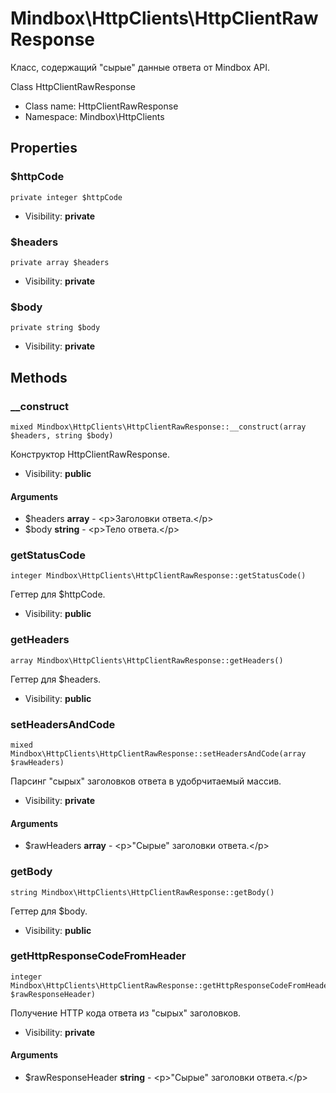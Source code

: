 Mindbox\HttpClients\HttpClientRawResponse
===============

Класс, содержащий &quot;сырые&quot; данные ответа от Mindbox API.

Class HttpClientRawResponse


* Class name: HttpClientRawResponse
* Namespace: Mindbox\HttpClients





Properties
----------


### $httpCode

    private integer $httpCode





* Visibility: **private**


### $headers

    private array $headers





* Visibility: **private**


### $body

    private string $body





* Visibility: **private**


Methods
-------


### __construct

    mixed Mindbox\HttpClients\HttpClientRawResponse::__construct(array $headers, string $body)

Конструктор HttpClientRawResponse.



* Visibility: **public**


#### Arguments
* $headers **array** - &lt;p&gt;Заголовки ответа.&lt;/p&gt;
* $body **string** - &lt;p&gt;Тело ответа.&lt;/p&gt;



### getStatusCode

    integer Mindbox\HttpClients\HttpClientRawResponse::getStatusCode()

Геттер для $httpCode.



* Visibility: **public**




### getHeaders

    array Mindbox\HttpClients\HttpClientRawResponse::getHeaders()

Геттер для $headers.



* Visibility: **public**




### setHeadersAndCode

    mixed Mindbox\HttpClients\HttpClientRawResponse::setHeadersAndCode(array $rawHeaders)

Парсинг "сырых" заголовков ответа в удобрчитаемый массив.



* Visibility: **private**


#### Arguments
* $rawHeaders **array** - &lt;p&gt;&quot;Сырые&quot; заголовки ответа.&lt;/p&gt;



### getBody

    string Mindbox\HttpClients\HttpClientRawResponse::getBody()

Геттер для $body.



* Visibility: **public**




### getHttpResponseCodeFromHeader

    integer Mindbox\HttpClients\HttpClientRawResponse::getHttpResponseCodeFromHeader(string $rawResponseHeader)

Получение HTTP кода ответа из "сырых" заголовков.



* Visibility: **private**


#### Arguments
* $rawResponseHeader **string** - &lt;p&gt;&quot;Сырые&quot; заголовки ответа.&lt;/p&gt;


